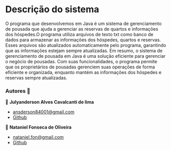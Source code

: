 #  Descrição do sistema
O programa que desenvolvemos em Java é um sistema de gerenciamento de pousada que ajuda a gerenciar as reservas de quartos e informações dos hóspedes.O programa utiliza arquivos de texto txt como banco de dados para armazenar as informações dos hóspedes, quartos e reservas. Esses arquivos são atualizados automaticamente pelo programa, garantindo que as informações estejam sempre atualizadas.
Em resumo, o sistema de gerenciamento de pousada em Java é uma solução eficiente para gerenciar o negócio de pousadas. Com suas funcionalidades, o programa permite que os proprietários de pousadas gerenciem suas operações de forma eficiente e organizada, enquanto mantém as informações dos hóspedes e reservas sempre atualizadas.


### Autores :busts_in_silhouette:
:bust_in_silhouette: __Julyanderson Alves Cavalcanti de lima__
* ansderson84001@gmail.com
* [Github](https://github.com/ansderson122)

:bust_in_silhouette: __Nataniel Fonseca de Oliveira__
* nataniel.fon@gmail.com 
* [Github](https://github.com/nathanmorgen)
